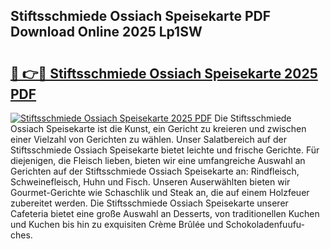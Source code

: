 ## Stiftsschmiede Ossiach Speisekarte PDF Download Online 2025 Lp1SW

# <h2><a href="http://gc75n1v.nevu.top/?p=Stiftsschmiede+Ossiach+Speisekarte">🔗 👉🔴 Stiftsschmiede Ossiach Speisekarte 2025 PDF</a></h2>

[![Stiftsschmiede Ossiach Speisekarte 2025 PDF](https://i.imgur.com/dBaPXMq.png)](http://gc75n1v.nevu.top/?p=Stiftsschmiede+Ossiach+Speisekarte)
Die Stiftsschmiede Ossiach Speisekarte ist die Kunst, ein Gericht zu kreieren und zwischen einer Vielzahl von Gerichten zu wählen. Unser Salatbereich auf der Stiftsschmiede Ossiach Speisekarte bietet leichte und frische Gerichte. Für diejenigen, die Fleisch lieben, bieten wir eine umfangreiche Auswahl an Gerichten auf der Stiftsschmiede Ossiach Speisekarte an: Rindfleisch, Schweinefleisch, Huhn und Fisch. Unseren Auserwählten bieten wir Gourmet-Gerichte wie Schaschlik und Steak an, die auf einem Holzfeuer zubereitet werden. Die Stiftsschmiede Ossiach Speisekarte unserer Cafeteria bietet eine große Auswahl an Desserts, von traditionellen Kuchen und Kuchen bis hin zu exquisiten Crème Brûlée und Schokoladenfuufu-ches.
